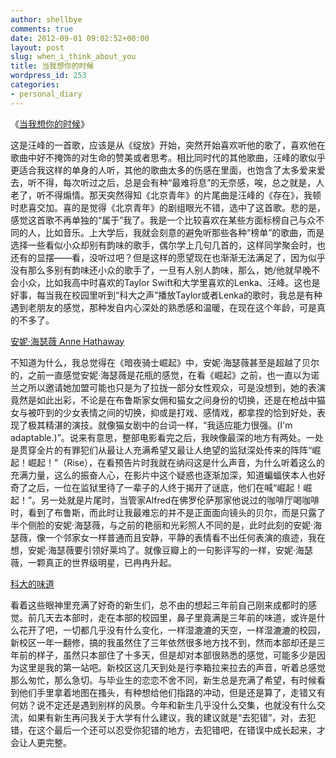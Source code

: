 ```yaml
---
author: shellbye
comments: true
date: 2012-09-01 09:02:52+00:00
layout: post
slug: when_i_think_about_you
title: 当我想你的时候
wordpress_id: 253
categories:
- personal_diary
---
```


《[当我想你的时候](http://box.zhangmen.baidu.com/m?word=mp3,,,%5B%B5%B1%CE%D2%CF%EB%C4%E3%B5%C4%CA%B1%BA%F2%5D&gate=1&ct=134217728&tn=baidumt,%B5%B1%CE%D2%CF%EB%C4%E3%B5%C4%CA%B1%BA%F2&si=%B5%B1%CE%D2%CF%EB%C4%E3%B5%C4%CA%B1%BA%F2;;%CD%F4%B7%E5;;793427;;793427&lm=-1&attr=0,0&rf=zb&size=4194304&mtype=1)》

  


这是汪峰的一首歌，应该是从《绽放》开始，突然开始喜欢听他的歌了，喜欢他在歌曲中好不掩饰的对生命的赞美或者思考。相比同时代的其他歌曲，汪峰的歌似乎更适合我这样的单身的人听，其他的歌曲太多的伤感在里面，也饱含了太多爱来爱去，听不得，每次听过之后，总是会有种“最难将息”的无奈感，唉，总之就是，人老了，听不得煽情。那天突然得知《北京青年》的片尾曲是汪峰的《存在》，我顿时悲喜交加。喜的是觉得《北京青年》的剧组眼光不错，选中了这首歌。悲的是，感觉这首歌不再单独的“属于”我了。我是一个比较喜欢在某些方面标榜自己与众不同的人，比如音乐。上大学后，我就会刻意的避免听那些各种“榜单”的歌曲，而是选择一些看似小众却别有韵味的歌手，偶尔学上几句几首的，这样同学聚会时，也还有的显摆——看，没听过吧？但是这样的愿望现在也渐渐无法满足了，因为似乎没有那么多别有韵味还小众的歌手了，一旦有人别人韵味，那么，她/他就早晚不会小众，比如我高中时喜欢的Taylor Swift和大学里喜欢的Lenka、汪峰。这也是好事，每当我在校园里听到“科大之声”播放Taylor或者Lenka的歌时，我总是有种遇到老朋友的感觉，那种发自内心深处的熟悉感和温暖，在现在这个年龄，可是真的不多了。

  


[安妮·海瑟薇 Anne Hathaway](http://movie.douban.com/celebrity/1048027/)  


  


不知道为什么，我总觉得在《暗夜骑士崛起》中，安妮·海瑟薇甚至是超越了贝尔的，之前一直感觉安妮·海瑟薇是花瓶的感觉，在看《崛起》之前，也一直以为诺兰之所以邀请她加盟可能也只是为了拉拢一部分女性观众，可是没想到，她的表演竟然是如此出彩，不论是在布鲁斯家女佣和猫女之间身份的切换，还是在枪战中猫女与被吓到的少女表情之间的切换，抑或是打戏、感情戏，都拿捏的恰到好处，表现了极其精湛的演技。就像猫女剧中的台词一样，“我适应能力很强。(I'm adaptable.)”。说来有意思，整部电影看完之后，我映像最深的地方有两处。一处是贯穿全片的有罪犯们从最让人充满希望又最让人绝望的监狱深处传来的阵阵“崛起！崛起！”（Rise），在看预告片时我就在纳闷这是什么声音，为什么听着这么的充满力量，这么的振奋人心，在影片中这个疑惑也逐渐加深，知道蝙蝠侠本人也好奇了之后，一位在监狱里待了一辈子的人终于揭开了谜底，他们在喊“崛起！崛起！”。另一处就是片尾时，当管家Alfred在佛罗伦萨那家他说过的咖啡厅喝咖啡时，看到了布鲁斯，而此时让我最难忘的并不是正面面向镜头的贝尔，而是只露了半个侧脸的安妮·海瑟薇，与之前的艳丽和光彩照人不同的是，此时此刻的安妮·海瑟薇，像一个邻家女一样普通而且安静，平静的表情看不出任何表演的痕迹，我在想，安妮·海瑟薇要引领好莱坞了。就像豆瓣上的一句影评写的一样，安妮·海瑟薇，一颗真正的世界级明星，已冉冉升起。

  


[科大的味道](http://www.uestc.edu.cn/)

  


看着这些眼神里充满了好奇的新生们，总不由的想起三年前自己刚来成都时的感觉。前几天去本部时，走在本部的校园里，鼻子里竟满是三年前的味道，或许是什么花开了吧，一切都几乎没有什么变化，一样湿漉漉的天空，一样湿漉漉的校园，新校区一年一翻修，搞的我虽然住了三年依然很多地方找不到，然而本部却还是三年前的样子，虽然只本部住了十多天，但是却对本部很熟悉的感觉，可能多少是因为这里是我的第一站吧。新校区这几天到处是行李箱拉来拉去的声音，听着总感觉那么匆忙，那么急切。与毕业生的恋恋不舍不同，新生总是充满了希望，有时候看到他们手里拿着地图在搔头，有种想给他们指路的冲动，但是还是算了，走错又有何妨？说不定还是遇到别样的风景。今年和新生几乎没什么交集，也就没有什么交流，如果有新生再问我关于大学有什么建议，我的建议就是“去犯错”，对，去犯错，在这个最后一个还可以忍受你犯错的地方，去犯错吧，在错误中成长起来，才会让人更完整。
